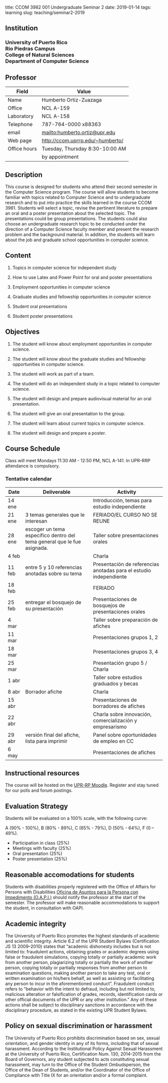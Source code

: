 title: CCOM 3982 001 Undergraduate Seminar 2
date: 2019-01-14
tags: learning
slug: teaching/seminar2-2019

## Institution

<h3>
University of Puerto Rico <br/>
Rio Piedras Campus<br/>
College of Natural Sciences<br/>
Department of Computer Science
</h3>

## Professor

| Field        | Value                              |
|--------------|------------------------------------|
| Name         | Humberto Ortiz-Zuazaga             |
| Office       | NCL A-159                          |
| Laboratory   | NCL A-158                          |
| Telephone    | 787-764-0000 x88363                |
| email        | <mailto:humberto.ortiz@upr.edu>    |
| Web page     | <http://ccom.uprrp.edu/~humberto/> |
| Office hours | Tuesday, Thursday 8:30-10:00 AM      |
	| by appointment                  |


## Description

This course is designed for students who attend their second semester
in the Computer Science program. The course will allow students to
become familiar with topics related to Computer Science and to
undergraduate research and to put into practice the skills learned in
the course CCOM 3981. Students will select a topic, revise the
pertinent literature to prepare an oral and a poster presentation
about the selected topic. The presentations could be group
presentations. The students could also choose an undergraduate
research topic to be conducted under the direction of a Computer
Science faculty member and present the research problem and the
background material. In addition, the students will learn about the
job and graduate school opportunities in computer science.

## Content

1. Topics in computer science for independent study

2. How to use Latex and Power Point for oral and poster presentations

3. Employment opportunities in computer science

4. Graduate studies and fellowship opportunities in computer science

5. Student oral presentations

6. Student poster presentations

## Objectives

1. The student will know about employment opportunities in computer science.

2. The student will know about the graduate studies and fellowship opportunities in computer science.

3. The student will work as part of a team.

4. The student will do an independent study in a topic related to computer science.

5. The student will design and prepare audiovisual material for an oral presentation.

6. The student will give an oral presentation to the group.

7. The student will learn about current topics in computer science.

8. The student will design and prepare a poster.

## Course Schedule

Class will meet Mondays 11:30 AM - 12:50 PM, NCL A-141. In UPR-RRP
attendance is compulsory.

### Tentative calendar

| Date | Deliverable | Activity |
|-----|----------|-----|
| 14 ene |  | Introducción, temas para estudio independiente |
| 21 ene | 3 temas generales que le interesan | FERIADO/EL CURSO NO SE REUNE |
| 28 ene | escoger un tema específico dentro del tema general que le fue asignada. | Taller sobre presentaciones orales |
| 4 feb |  | Charla |
| 11 feb |  entre 5 y 10 referencias anotadas sobre su tema | Presentación de referencias anotadas para el estudio independiente |
| 18 feb | | FERIADO |
| 25 feb | entregar el bosquejo de su presentación | Presentaciones de bosquejos de presentaciones orales |
| 4 mar | | Taller sobre preparación de afiches | 
| 11 mar | | Presentaciones grupos 1, 2 |
| 18 mar | | Presentaciones grupos 3, 4 |
| 25 mar | | Presentación grupo 5 / Charla |
| 1 abr | | Taller sobre estudios graduados y becas |
| 8 abr | Borrador afiche | Charla |
| 15 abr | | Presentaciones de borradores de afiches |
| 22 abr | | Charla sobre innovación, comercialización y empresarismo |
| 29 abr | versión final del afiche, lista para imprimir | Panel sobre oportunidades de empleo en CC |
| 6 may | | Presentaciones de afiches |


## Instructional resources

The course will be hosted on the
[UPR-RP Moodle](https://online.uprrp.edu/). Register and stay tuned
for our polls and forum postings.

## Evaluation Strategy

Students will be evaluated on a 100% scale, with the following curve:

A (90% - 100%), B (80% - 89%), C (65% - 79%), D (50% - 64%), F (0 – 49%).

- Participation in class (25%)
- Meetings with faculty (25%)
- Oral presentation (25%)
- Poster presentation (25%)

## Reasonable accomodations for students

Students with disabilities properly registered with the Office of
Affairs for Persons with Disabilities [Oficina de Asuntos para la
Persona con Impedimento (O.A.P.I.)](http://estudiantes.uprrp.edu/impedimentos/impedimentos.php) should
notify the professor at the start of the semester. The professor will
make reasonable accommodations to support the student, in consultation
with OAPI.

## Academic integrity

The University of Puerto Rico promotes the highest standards of
academic and scientific integrity. Article 6.2 of the UPR Student
Bylaws (Certification JS 13 2009–2010) states that “academic
dishonesty includes but is not limited to: fraudulent actions,
obtaining grades or academic degrees using false or fraudulent
simulations, copying totally or partially academic work from another
person, plagiarizing totally or partially the work of another person,
copying totally or partially responses from another person to
examination questions, making another person to take any test, oral or
written examination on his/hers behalf, as well as assisting or
facilitating any person to incur in the aforementioned
conduct”. Fraudulent conduct refers to “behavior with the intent to
defraud, including but not limited to, malicious alteration or
falsification of grades, records, identification cards or other
official documents of the UPR or any other institution.” Any of these
actions shall be subject to disciplinary sanctions in accordance with
the disciplinary procedure, as stated in the existing UPR Student
Bylaws.

## Policy on sexual discrimination or harassment

The University of Puerto Rico prohibits discrimination based on sex,
sexual orientation, and gender identity in any of its forms, including
that of sexual harassment. According to the Institutional Policy
Against Sexual Harassment at the University of Puerto Rico,
Certification Num. 130, 2014-2015 from the Board of Governors, any
student subjected to acts constituting sexual harassment, may turn to
the Office of the Student Ombudsperson, the Office of the Dean of
Students, and/or the Coordinator of the Office of Compliance with
Title IX for an orientation and/or a formal complaint.
